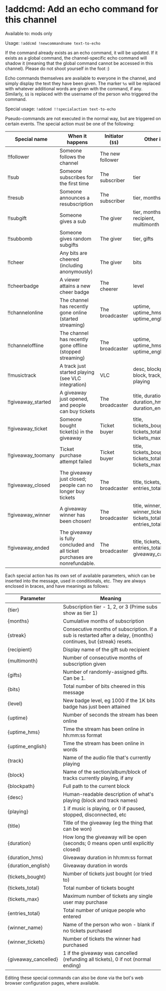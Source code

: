 # !addcmd: Add an echo command for this channel

Available to: mods only

Usage: `!addcmd !newcommandname text-to-echo`

If the command already exists as an echo command, it will be updated. If it
exists as a global command, the channel-specific echo command will shadow it
(meaning that the global command cannot be accessed in this channel). Please
do not shoot yourself in the foot :)

Echo commands themselves are available to everyone in the channel, and simply
display the text they have been given. The marker `%s` will be replaced with
whatever additional words are given with the command, if any. Similarly, `$$`
is replaced with the username of the person who triggered the command.

Special usage: `!addcmd !!specialaction text-to-echo`

Pseudo-commands are not executed in the normal way, but are triggered on
certain events. The special action must be one of the following:

Special name | When it happens             | Initiator (`$$`) | Other info
-------------|-----------------------------|------------------|-------------
!!follower | Someone follows the channel | The new follower | 
!!sub | Someone subscribes for the first time | The subscriber | tier
!!resub | Someone announces a resubscription | The subscriber | tier, months, streak
!!subgift | Someone gives a sub | The giver | tier, months, streak, recipient, multimonth
!!subbomb | Someone gives random subgifts | The giver | tier, gifts
!!cheer | Any bits are cheered (including anonymously) | The giver | bits
!!cheerbadge | A viewer attains a new cheer badge | The cheerer | level
!!channelonline | The channel has recently gone online (started streaming) | The broadcaster | uptime, uptime_hms, uptime_english
!!channeloffline | The channel has recently gone offline (stopped streaming) | The broadcaster | uptime, uptime_hms, uptime_english
!!musictrack | A track just started playing (see VLC integration) | VLC | desc, blockpath, block, track, playing
!!giveaway_started | A giveaway just opened, and people can buy tickets | The broadcaster | title, duration, duration_hms, duration_english
!!giveaway_ticket | Someone bought ticket(s) in the giveaway | Ticket buyer | title, tickets_bought, tickets_total, tickets_max
!!giveaway_toomany | Ticket purchase attempt failed | Ticket buyer | title, tickets_bought, tickets_total, tickets_max
!!giveaway_closed | The giveaway just closed; people can no longer buy tickets | The broadcaster | title, tickets_total, entries_total
!!giveaway_winner | A giveaway winner has been chosen! | The broadcaster | title, winner_name, winner_tickets, tickets_total, entries_total
!!giveaway_ended | The giveaway is fully concluded and all ticket purchases are nonrefundable. | The broadcaster | title, tickets_total, entries_total, giveaway_cancelled


Each special action has its own set of available parameters, which can be
inserted into the message, used in conditionals, etc. They are always enclosed
in braces, and have meanings as follows:

Parameter    | Meaning
-------------|------------------
{tier} | Subscription tier - 1, 2, or 3 (Prime subs show as tier 1)
{months} | Cumulative months of subscription
{streak} | Consecutive months of subscription. If a sub is restarted after a delay, {months} continues, but {streak} resets.
{recipient} | Display name of the gift sub recipient
{multimonth} | Number of consecutive months of subscription given
{gifts} | Number of randomly-assigned gifts. Can be 1.
{bits} | Total number of bits cheered in this message
{level} | New badge level, eg 1000 if the 1K bits badge has just been attained
{uptime} | Number of seconds the stream has been online
{uptime_hms} | Time the stream has been online in hh:mm:ss format
{uptime_english} | Time the stream has been online in words
{track} | Name of the audio file that's currently playing
{block} | Name of the section/album/block of tracks currently playing, if any
{blockpath} | Full path to the current block
{desc} | Human-readable description of what's playing (block and track names)
{playing} | 1 if music is playing, or 0 if paused, stopped, disconnected, etc
{title} | Title of the giveaway (eg the thing that can be won)
{duration} | How long the giveaway will be open (seconds; 0 means open until explicitly closed)
{duration_hms} | Giveaway duration in hh:mm:ss format
{duration_english} | Giveaway duration in words
{tickets_bought} | Number of tickets just bought (or tried to)
{tickets_total} | Total number of tickets bought
{tickets_max} | Maximum number of tickets any single user may purchase
{entries_total} | Total number of unique people who entered
{winner_name} | Name of the person who won - blank if no tickets purchased
{winner_tickets} | Number of tickets the winner had purchased
{giveaway_cancelled} | 1 if the giveaway was cancelled (refunding all tickets), 0 if not (normal ending)


Editing these special commands can also be done via the bot's web browser
configuration pages, where available.


